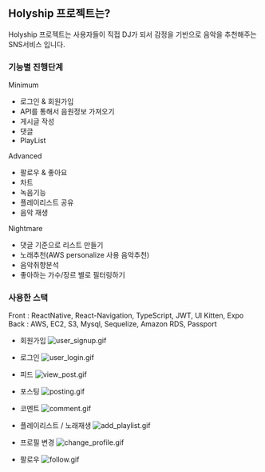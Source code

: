 ## Holyship 프로젝트는?
Holyship 프로젝트는 사용자들이 직접 DJ가 되서 감정을 기반으로 음악을 추천해주는 SNS서비스 입니다.

### 기능별 진행단계 
Minimum
- 로그인 & 회원가입
- API를 통해서 음원정보 가져오기
- 게시글 작성
- 댓글
- PlayList

Advanced
- 팔로우 & 좋아요
- 차트 
- 녹음기능
- 플레이리스트 공유
- 음악 재생

Nightmare
- 댓글 기준으로 리스트 만들기
- 노래추천(AWS personalize 사용 음악추천)
- 음악취향분석
- 좋아하는 가수/장르 별로 필터링하기

### 사용한 스택
Front : ReactNative, React-Navigation, TypeScript, JWT, UI Kitten, Expo  
Back : AWS, EC2, S3, Mysql, Sequelize, Amazon RDS, Passport

- 회원가입
![user_signup.gif](https://images.velog.io/post-images/qksud14/b86af8a0-f5fd-11e9-9e2c-7d4c8c38bd49/usersignup.gif)

- 로그인
![user_login.gif](https://images.velog.io/post-images/qksud14/c1f83130-f5fd-11e9-9e2c-7d4c8c38bd49/userlogin.gif)

- 피드
![view_post.gif](https://images.velog.io/post-images/qksud14/e50dab00-f5fd-11e9-8db7-4123832bedd7/viewpost.gif)

- 포스팅
![posting.gif](https://images.velog.io/post-images/qksud14/390591d0-f600-11e9-91c1-b56aa27e15be/posting.gif)

- 코멘트
![comment.gif](https://images.velog.io/post-images/qksud14/ccc2b9d0-f5ff-11e9-9e2c-7d4c8c38bd49/comment.gif)

- 플레이리스트 / 노래재생
![add_playlist.gif](https://images.velog.io/post-images/qksud14/3db4ace0-f5fe-11e9-ae86-f7f42c038cd6/addplaylist.gif)

- 프로필 변경
![change_profile.gif](https://images.velog.io/post-images/qksud14/81dec770-f5fe-11e9-ae86-f7f42c038cd6/changeprofile.gif)

- 팔로우
![follow.gif](https://images.velog.io/post-images/qksud14/4ac0e820-f600-11e9-9e2c-7d4c8c38bd49/follow.gif)
